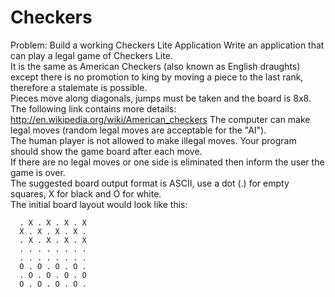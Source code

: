 Checkers
========
Problem: Build a working Checkers Lite Application 
Write an application that can play a legal game of Checkers Lite.  
It is the same as American Checkers (also known as English draughts) except there is no promotion to king 
by moving a piece to the last rank, therefore a stalemate is possible.  
Pieces move along diagonals, jumps must be taken and the board is 8x8.  
The following link contains more details: http://en.wikipedia.org/wiki/American_checkers
The computer can make legal moves (random legal moves are acceptable for the "AI").  
The human player is not allowed to make illegal moves.  Your program should show the game board after each move.  
If there are no legal moves or one side is eliminated then inform the user the game is over.  
The suggested board output format is ASCII, use a dot (.) for empty squares, X for black and O for white.  
The initial board layout would look like this: 

      . X . X . X . X   
      X . X . X . X .   
      . X . X . X . X   
      . . . . . . . .   
      . . . . . . . .   
      O . O . O . O .   
      . O . O . O . O   
      O . O . O . O .   
